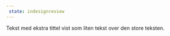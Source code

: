 ```yaml
---
 state: indesignreview
---
```


Tekst med ekstra tittel vist som liten tekst over den store teksten.